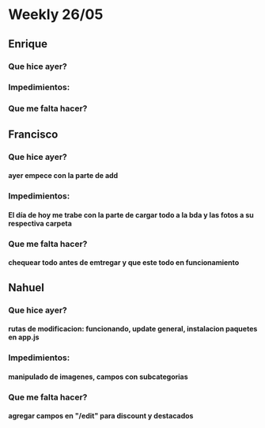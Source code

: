 # Weekly 26/05
## Enrique
### Que hice ayer?
#### 
### Impedimientos:
#### 
### Que me falta hacer?
#### 

## Francisco
### Que hice ayer?
#### ayer empece con la parte de add
### Impedimientos:
#### El día de hoy me trabe con la parte de cargar todo a la bda y las fotos a su respectiva carpeta
### Que me falta hacer?
#### chequear todo antes de emtregar y que este todo en funcionamiento

## Nahuel
### Que hice ayer?
#### rutas de modificacion: funcionando, update general, instalacion paquetes en app.js
### Impedimientos:
#### manipulado de imagenes, campos con subcategorias
### Que me falta hacer?
#### agregar campos en "/edit" para discount y destacados